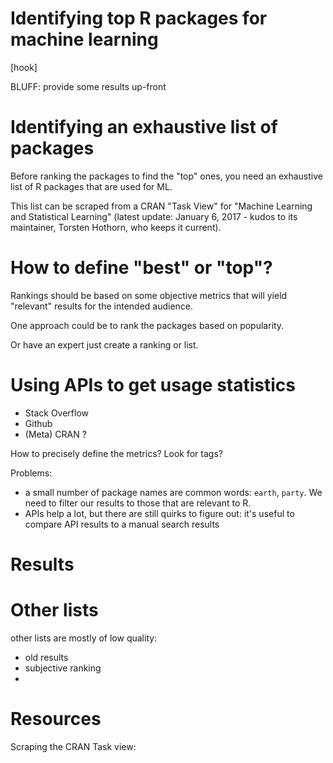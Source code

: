 # Identifying top R packages for machine learning

[hook]

BLUFF: provide some results up-front


# Identifying an exhaustive list of packages

Before ranking the packages to find the "top" ones, you need an exhaustive list
of R packages that are used for ML. 

This list can be scraped from a CRAN "Task View" for "Machine Learning and
Statistical Learning" (latest update: January 6, 2017 - kudos to its
maintainer, Torsten Hothorn, who keeps it current).


# How to define "best" or "top"?

Rankings should be based on some objective metrics that will yield "relevant"
results for the intended audience. 

One approach could be to rank the packages based on popularity.

Or have an expert just create a ranking or list.

# Using APIs to get usage statistics 


  * Stack Overflow
  * Github
  * (Meta) CRAN ?

How to precisely define the metrics? Look for tags?

Problems:

  * a small number of package names are common words: `earth`, `party`. We need
    to filter our results to those that are relevant to R.
  * APIs help a lot, but there are still quirks to figure out: it's useful to
    compare API results to a manual search results



# Results


# Other lists

other lists are mostly of low quality:

  * old results
  * subjective ranking
  * 





# Resources

Scraping the CRAN Task view: <link>

